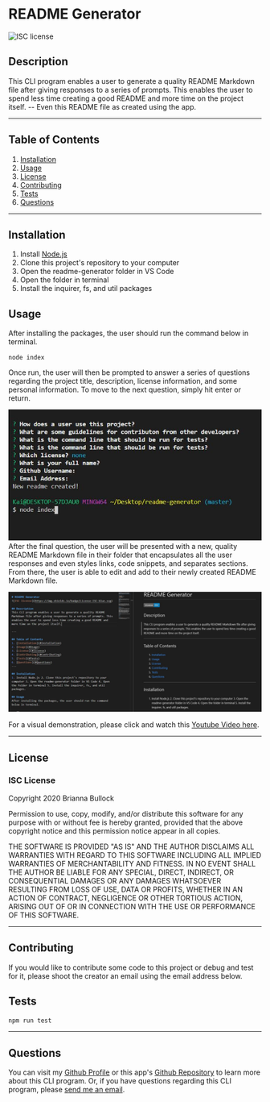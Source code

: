 
# README Generator
![ISC license](https://img.shields.io/badge/License-ISC-blue.svg) 

## Description 
This CLI program enables a user to generate a quality README Markdown file after giving responses to a series of prompts. This enables the user to spend less time creating a good README and more time on the project itself.  -- Even this README file as created using the app.

---

## Table of Contents
1. [Installation](#Installation)
2. [Usage](#Usage)
3. [License](#license)
4. [Contributing](#Contributing)
5. [Tests](#Tests)
6. [Questions](#Questions)
---

## Installation
1. Install [Node.js](https://nodejs.org/en/)
2. Clone this project's repository to your computer 
3. Open the readme-generator folder in VS Code 
4. Open the folder in terminal 
5. Install the inquirer, fs, and util packages

## Usage
After installing the packages, the user should run the command below in terminal. 

~~~JS
node index
~~~


Once run, the user will then be prompted to answer a series of questions regarding the project title, description, license information, and some personal information. To move to the next question, simply hit enter or return. 

![Prompts Photo](./assets/cli-prompts.JPG)
After the final question, the user will be presented with a new, quality README Markdown file in their folder that encapsulates all the user responses and even styles links, code snippets, and separates sections. From there, the user is able to edit and add to their newly created README Markdown file.

![Readme Photo](./assets/readme-photo.JPG)

For a visual demonstration, please click and watch this [Youtube Video here](https://youtu.be/i0tiPHxtzpw).

---

## License
### ISC License
Copyright 2020 Brianna Bullock

Permission to use, copy, modify, and/or distribute this software for any purpose with or without fee is hereby granted, provided that the above copyright notice and this permission notice appear in all copies.

THE SOFTWARE IS PROVIDED "AS IS" AND THE AUTHOR DISCLAIMS ALL WARRANTIES WITH REGARD TO THIS SOFTWARE INCLUDING ALL IMPLIED WARRANTIES OF MERCHANTABILITY AND FITNESS. IN NO EVENT SHALL THE AUTHOR BE LIABLE FOR ANY SPECIAL, DIRECT, INDIRECT, OR CONSEQUENTIAL DAMAGES OR ANY DAMAGES WHATSOEVER RESULTING FROM LOSS OF USE, DATA OR PROFITS, WHETHER IN AN ACTION OF CONTRACT, NEGLIGENCE OR OTHER TORTIOUS ACTION, ARISING OUT OF OR IN CONNECTION WITH THE USE OR PERFORMANCE OF THIS SOFTWARE. 

---
## Contributing
If you would like to contribute some code to this project or debug and test for it, please shoot the creator an email using the email address below.

## Tests
~~~JS
npm run test
~~~
---

## Questions

You can visit my [Github Profile](https://www.github.com/kairora) or this app's [Github Repository](https://github.com/kairora/readme-generator) to learn more about this CLI program.
Or, if you have questions regarding this CLI program, please [send me an email](mailto:brianna.bullock16@gmail.com). 